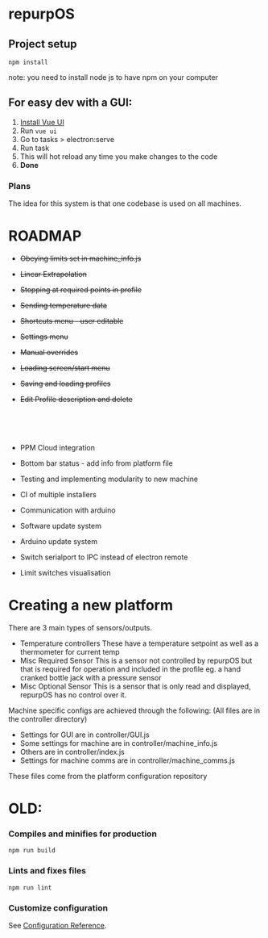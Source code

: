 # repurpOS

## Project setup

```
npm install
```

note: you need to install node js to have npm on your computer

## For easy dev with a GUI:

1. [Install Vue UI](https://cli.vuejs.org/guide/installation.html)
2. Run `vue ui`
3. Go to tasks > electron:serve
4. Run task
5. This will hot reload any time you make changes to the code
6. **Done**

### Plans

The idea for this system is that one codebase is used on all machines.

# ROADMAP

- ~~Obeying limits set in machine_info.js~~
- ~~Linear Extrapolation~~
- ~~Stopping at required points in profile~~
- ~~Sending temperature data~~
- ~~Shortcuts menu - user editable~~
- ~~Settings menu~~
- ~~Manual overrides~~
- ~~Loading screen/start menu~~
- ~~Saving and loading profiles~~
- ~~Edit Profile description and delete~~

  \
   &nbsp;
  \
   &nbsp;

- PPM Cloud integration

- Bottom bar status - add info from platform file

- Testing and implementing modularity to new machine
- CI of multiple installers
- Communication with arduino
- Software update system
- Arduino update system

- Switch serialport to IPC instead of electron remote
- Limit switches visualisation

# Creating a new platform

There are 3 main types of sensors/outputs.

- Temperature controllers
  These have a temperature setpoint as well as a thermometer for current temp
- Misc Required Sensor
  This is a sensor not controlled by repurpOS but that is required for operation and included in the profile
  eg. a hand cranked bottle jack with a pressure sensor
- Misc Optional Sensor
  This is a sensor that is only read and displayed, repurpOS has no control over it.

Machine specific configs are achieved through the following:
(All files are in the controller directory)

- Settings for GUI are in controller/GUI.js
- Some settings for machine are in controller/machine_info.js
- Others are in controller/index.js
- Settings for machine comms are in controller/machine_comms.js

These files come from the platform configuration repository

# OLD:

### Compiles and minifies for production

```
npm run build
```

### Lints and fixes files

```
npm run lint
```

### Customize configuration

See [Configuration Reference](https://cli.vuejs.org/config/).
